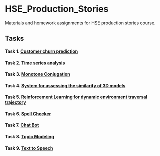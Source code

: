 # HSE_Production_Stories

Materials and homework assignments for HSE production stories course.

## Tasks


#### Task 1. [Customer churn prediction](/Task_1)

#### Task 2. [Time series analysis](/Task_2)

#### Task 3. [Monotone Conjugation](/Task_3)

#### Task 4. [System for assessing the similarity of 3D models](/Task_4)

#### Task 5. [Reinforcement Learning for dynamic environment traversal trajectory](/Task_5)

#### Task 6. [Spell Checker](/Task_6)

#### Task 7. [Chat Bot](/Task_7)

#### Task 8. [Topic Modeling](/Task_8)

#### Task 9. [Text to Speech](/Task_9)
